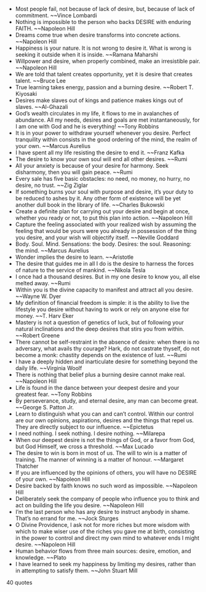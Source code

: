  - Most people fail, not because of lack of desire, but, because of lack of commitment. ~~Vince Lombardi
 - Nothing is impossible to the person who backs DESIRE with enduring FAITH. ~~Napoleon Hill
 - Dreams come true when desire transforms into concrete actions. ~~Napoleon Hill
 - Happiness is your nature. It is not wrong to desire it. What is wrong is seeking it outside when it is inside. ~~Ramana Maharshi
 - Willpower and desire, when properly combined, make an irresistible pair. ~~Napoleon Hill
 - We are told that talent creates opportunity, yet it is desire that creates talent. ~~Bruce Lee
 - True learning takes energy, passion and a burning desire. ~~Robert T. Kiyosaki
 - Desires make slaves out of kings and patience makes kings out of slaves. ~~Al-Ghazali
 - God’s wealth circulates in my life, it flows to me in avalanches of abundance. All my needs, desires and goals are met instantaneously, for I am one with God and he is everything! ~~Tony Robbins
 - It is in your power to withdraw yourself whenever you desire. Perfect tranquility within consists in the good ordering of the mind, the realm of your own. ~~Marcus Aurelius
 - I have spent all my life resisting the desire to end it. ~~Franz Kafka
 - The desire to know your own soul will end all other desires. ~~Rumi
 - All your anxiety is because of your desire for harmony. Seek disharmony, then you will gain peace. ~~Rumi
 - Every sale has five basic obstacles: no need, no money, no hurry, no desire, no trust. ~~Zig Ziglar
 - If something burns your soul with purpose and desire, it’s your duty to be reduced to ashes by it. Any other form of existence will be yet another dull book in the library of life. ~~Charles Bukowski
 - Create a definite plan for carrying out your desire and begin at once, whether you ready or not, to put this plan into action. ~~Napoleon Hill
 - Capture the feeling associated with your realized wish by assuming the feeling that would be yours were you already in possession of the thing you desire, and your wish will objectify itself. ~~Neville Goddard
 - Body. Soul. Mind. Sensations: the body. Desires: the soul. Reasoning: the mind. ~~Marcus Aurelius
 - Wonder implies the desire to learn. ~~Aristotle
 - The desire that guides me in all I do is the desire to harness the forces of nature to the service of mankind. ~~Nikola Tesla
 - I once had a thousand desires. But in my one desire to know you, all else melted away. ~~Rumi
 - Within you is the divine capacity to manifest and attract all you desire. ~~Wayne W. Dyer
 - My definition of financial freedom is simple: it is the ability to live the lifestyle you desire without having to work or rely on anyone else for money. ~~T. Harv Eker
 - Mastery is not a question of genetics of luck, but of following your natural inclinations and the deep desires that stirs you from within. ~~Robert Greene
 - There cannot be self-restraint in the absence of desire: when there is no adversary, what avails thy courage? Hark, do not castrate thyself, do not become a monk: chastity depends on the existence of lust. ~~Rumi
 - I have a deeply hidden and inarticulate desire for something beyond the daily life. ~~Virginia Woolf
 - There is nothing that belief plus a burning desire cannot make real. ~~Napoleon Hill
 - Life is found in the dance between your deepest desire and your greatest fear. ~~Tony Robbins
 - By perseverance, study, and eternal desire, any man can become great. ~~George S. Patton Jr.
 - Learn to distinguish what you can and can’t control. Within our control are our own opinions, aspirations, desires and the things that repel us. They are directly subject to our influence. ~~Epictetus
 - I need nothing. I seek nothing. I desire nothing. ~~Milarepa
 - When our deepest desire is not the things of God, or a favor from God, but God Himself, we cross a threshold. ~~Max Lucado
 - The desire to win is born in most of us. The will to win is a matter of training. The manner of winning is a matter of honour. ~~Margaret Thatcher
 - If you are influenced by the opinions of others, you will have no DESIRE of your own. ~~Napoleon Hill
 - Desire backed by faith knows no such word as impossible. ~~Napoleon Hill
 - Deliberately seek the company of people who influence you to think and act on building the life you desire. ~~Napoleon Hill
 - I’m the last person who has any desire to instruct anybody in shame. That’s no errand for me. ~~Jock Sturges
 - O Divine Providence, I ask not for more riches but more wisdom with which to make wiser use of the riches you gave me at birth, consisting in the power to control and direct my own mind to whatever ends I might desire. ~~Napoleon Hill
 - Human behavior flows from three main sources: desire, emotion, and knowledge. ~~Plato
 - I have learned to seek my happiness by limiting my desires, rather than in attempting to satisfy them. ~~John Stuart Mill

40 quotes